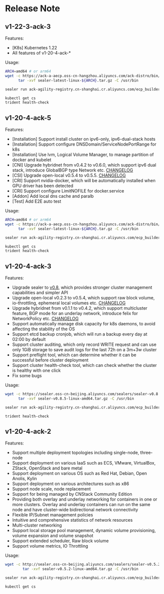 # Release Note

## v1-22-3-ack-3
Features:

- [K8s] Kubernetes 1.22
- All features of v1-20-4-ack-*

Usage:

```bash
ARCH=amd64 # or arm64
wget -c https://ack-a-aecp.oss-cn-hangzhou.aliyuncs.com/ack-distro/bin/${ARCH}/sealer-latest-linux-${ARCH}.tar.gz && \
      tar -xvf sealer-latest-linux-${ARCH}.tar.gz -C /usr/bin

sealer run ack-agility-registry.cn-shanghai.cr.aliyuncs.com/ecp_builder/ackdistro:v1-22-3-ack-3 -m ${master_ip1}[,${master_ip2},${master_ip3}] [ -n ${worker_ip1}...] -p password

kubectl get cs
trident health-check
```

## v1-20-4-ack-5
Features:

- [Installation] Support install cluster on ipv6-only, ipv6-dual-stack hosts
- [Installation] Support configure DNSDomain/ServiceNodePortRange for k8s
- [Installation] Use lvm, Logical Volume Manager, to manage partition of docker and kubelet
- [CNI] Upgrade hybridnet from v0.4.2 to v0.6.0, which support ipv6 dual stack, introduce GlobalBGP type Network etc. [CHANGELOG](https://github.com/alibaba/hybridnet/blob/main/CHANGELOG.md)
- [CSI] Upgrade open-local v0.5.4 to v0.5.5. [CHANGELOG](https://github.com/alibaba/open-local/releases)
- [CRI] Support nvidia-docker, which will be automatically installed when GPU driver has been detected
- [CRI] Support configure LimitNOFILE for docker.service
- [Addon] Add local dns cache and paralb
- [Test] Add E2E auto test

Usage:

```bash
ARCH=amd64 # or arm64
wget -c https://ack-a-aecp.oss-cn-hangzhou.aliyuncs.com/ack-distro/bin/${ARCH}/sealer-latest-linux-${ARCH}.tar.gz && \
      tar -xvf sealer-latest-linux-${ARCH}.tar.gz -C /usr/bin

sealer run ack-agility-registry.cn-shanghai.cr.aliyuncs.com/ecp_builder/ackdistro:v1-20-4-ack-5 -m ${master_ip1}[,${master_ip2},${master_ip3}] [ -n ${worker_ip1}...] -p password

kubectl get cs
trident health-check
```

## v1-20-4-ack-3
Features:

- Upgrade sealer to [v0.8](https://github.com/sealerio/sealer/releases/tag/v0.8.0), which provides stronger cluster management capabilities and simpler API
- Upgrade open-local v0.2.3 to v0.5.4, which support raw block volume, io-throttling, ephemeral local volumes etc. [CHANGELOG](https://github.com/alibaba/open-local/releases)
- Upgrade hybridnet from v0.1.1 to v0.4.2, which support multicluster feature, BGP mode for an underlay network, introduce felix for NetworkPolicy etc. [CHANGELOG](https://github.com/alibaba/hybridnet/blob/main/CHANGELOG.md)
- Support automatically manage disk capacity for k8s daemons, to avoid affecting the stability of the OS
- Support etcd backup cronjob, which will run a backup every day at 02:00 by default
- Support cluster auditing, which only record WRITE request and can use only 1GiB storage to save audit logs for the last 72h on a 3m+3w cluster
- Support preflight tool, which can determine whether it can be successful before cluster deployment
- Support cluster health-check tool, which can check whether the cluster is healthy with one click
- Fix some bugs

Usage:

```bash
wget -c https://sealer.oss-cn-beijing.aliyuncs.com/sealers/sealer-v0.8.5-linux-amd64.tar.gz && \
      tar -xvf sealer-v0.8.5-linux-amd64.tar.gz -C /usr/bin

sealer run ack-agility-registry.cn-shanghai.cr.aliyuncs.com/ecp_builder/ackdistro:v1-20-4-ack-3 -m ${master_ip1}[,${master_ip2},${master_ip3}] [ -n ${worker_ip1}...] -p password

trident health-check
```

## v1-20-4-ack-2
Features:

- Support multiple deployment topologies including single-node, three-node
- Support deployment on various IaaS such as ECS, VMware, VirtualBox, ZStack, OpenStack and bare metal
- Support deployment on various OS such as Red Hat, Debian, Open Anolis, Kylin
- Support deployment on various architectures such as x86
- Support node scale, node replacement
- Support for being managed by CNStack Community Edition
- Providing both overlay and underlay networking for containers in one or more clusters. Overlay and underlay containers can run on the same node and have cluster-wide bidirectional network connectivity
- Flexible IP/Subnet management policies
- Intuitive and comprehensive statistics of network resources
- Multi-cluster networking
- Support local storage pool management, dynamic volume provisioning, volume expansion and volume snapshot
- Support extended scheduler, Raw block volume
- Support volume metrics, IO Throttling

Usage:

```bash
wget -c http://sealer.oss-cn-beijing.aliyuncs.com/sealers/sealer-v0.5.2-linux-amd64.tar.gz && \
        tar -xvf sealer-v0.5.2-linux-amd64.tar.gz -C /usr/bin

sealer run ack-agility-registry.cn-shanghai.cr.aliyuncs.com/ecp_builder/ackdistro:v1-20-4-ack-2 -m ${master_ip1}[,${master_ip2},${master_ip3}] [ -n ${worker_ip1}...] -p password

kubectl get cs
```